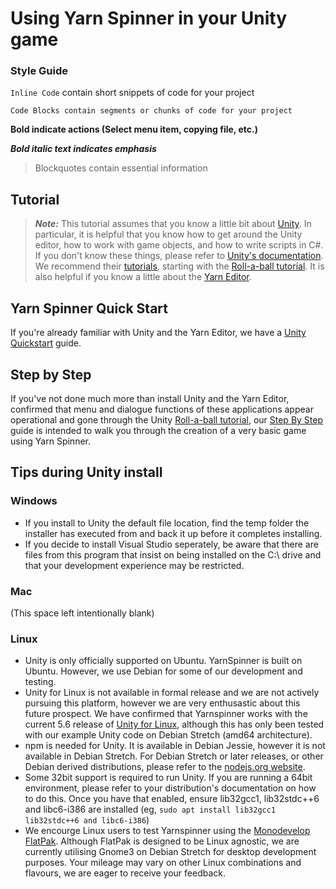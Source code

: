 # Using Yarn Spinner in your Unity game

### Style Guide

`Inline Code` contain short snippets of code for your project

    Code Blocks contain segments or chunks of code for your project

**Bold indicate actions (Select menu item, copying file, etc.)**

***Bold italic text indicates emphasis***

> Blockquotes contain essential information

## Tutorial

> ***Note:*** This tutorial assumes that you know a little bit about [Unity](http://www.unity3d.com). In particular, it is helpful that you know how to get around the Unity editor, how to work with game objects, and how to write scripts in C#. If you don't know these things, please refer to [Unity's documentation](http://unity3d.com/learn). We recommend their [tutorials](https://unity3d.com/learn/tutorials/), starting with the [Roll-a-ball tutorial](https://unity3d.com/learn/tutorials/projects/roll-ball-tutorial). It is also helpful if you know a little about the [Yarn Editor](https://github.com/InfiniteAmmoInc/Yarn).

## Yarn Spinner Quick Start

If you're already familiar with Unity and the Yarn Editor, we have a [Unity Quickstart](YarnSpinner-with-Unity-QuickStart.md) guide.

## Step by Step

If you've not done much more than install Unity and the Yarn Editor, confirmed that menu and dialogue functions of these applications appear operational and gone through the Unity [Roll-a-ball tutorial](https://unity3d.com/learn/tutorials/projects/roll-ball-tutorial), our [Step By Step](YarnSpinner-with-Unity-StepByStep.md) guide is intended to walk you through the creation of a very basic game using Yarn Spinner.

## Tips during Unity install

### Windows

* If you install to Unity the default file location, find the temp folder the installer has executed from and back it up before it completes installing.
* If you decide to install Visual Studio seperately, be aware that there are files from this program that insist on being installed on the C:\ drive and that your development experience may be restricted.

### Mac

(This space left intentionally blank)

### Linux

* Unity is only officially supported on Ubuntu. YarnSpinner is built on Ubuntu. However, we use Debian for some of our development and testing.
* Unity for Linux is not available in formal release and we are not actively pursuing this platform, however we are very enthusastic about this future prospect. We have confirmed that Yarnspinner works with the current 5.6 release of [Unity for Linux](https://forum.unity3d.com/threads/unity-on-linux-release-notes-and-known-issues.350256/), although this has only been tested with our example Unity code on Debian Stretch (amd64 architecture).
* npm is needed for Unity. It is available in Debian Jessie, however it is not available in Debian Stretch. For Debian Stretch or later releases, or other Debian derived distributions, please refer to the [nodejs.org website](https://nodejs.org/en/download/package-manager/#debian-and-ubuntu-based-linux-distributions).
* Some 32bit support is required to run Unity. If you are running a 64bit environment, please refer to your distribution's documentation on how to do this. Once you have that enabled, ensure lib32gcc1, lib32stdc++6 and libc6-i386 are installed (eg, `sudo apt install lib32gcc1 lib32stdc++6 and libc6-i386`)
* We encourge Linux users to test Yarnspinner using the [Monodevelop FlatPak](http://www.monodevelop.com/download/linux/). Although FlatPak is designed to be Linux agnostic, we are currently utilising Gnome3 on Debian Stretch for desktop development purposes. Your mileage may vary on other Linux combinations and flavours, we are eager to receive your feedback.

